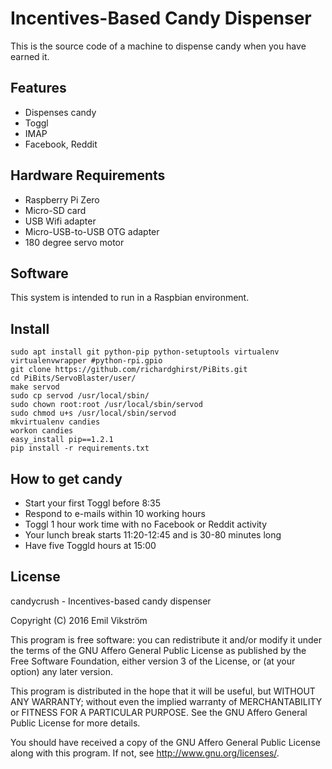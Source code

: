 # Incentives-Based Candy Dispenser

This is the source code of a machine to dispense candy when you have earned it.

## Features

* Dispenses candy
* Toggl
* IMAP
* Facebook, Reddit

## Hardware Requirements

* Raspberry Pi Zero
* Micro-SD card
* USB Wifi adapter
* Micro-USB-to-USB OTG adapter
* 180 degree servo motor

## Software

This system is intended to run in a Raspbian environment.

## Install

    sudo apt install git python-pip python-setuptools virtualenv virtualenvwrapper #python-rpi.gpio
	git clone https://github.com/richardghirst/PiBits.git
	cd PiBits/ServoBlaster/user/
	make servod
	sudo cp servod /usr/local/sbin/
	sudo chown root:root /usr/local/sbin/servod
	sudo chmod u+s /usr/local/sbin/servod
	mkvirtualenv candies
	workon candies
	easy_install pip==1.2.1
	pip install -r requirements.txt

## How to get candy

* Start your first Toggl before 8:35
* Respond to e-mails within 10 working hours
* Toggl 1 hour work time with no Facebook or Reddit activity
* Your lunch break starts 11:20-12:45 and is 30-80 minutes long
* Have five Toggld hours at 15:00

## License

candycrush - Incentives-based candy dispenser

Copyright (C) 2016  Emil Vikström

This program is free software: you can redistribute it and/or modify it under the terms of the GNU Affero General Public License as published by the Free Software Foundation, either version 3 of the License, or (at your option) any later version.

This program is distributed in the hope that it will be useful, but WITHOUT ANY WARRANTY; without even the implied warranty of MERCHANTABILITY or FITNESS FOR A PARTICULAR PURPOSE.  See the GNU Affero General Public License for more details.

You should have received a copy of the GNU Affero General Public License along with this program.  If not, see <http://www.gnu.org/licenses/>.
